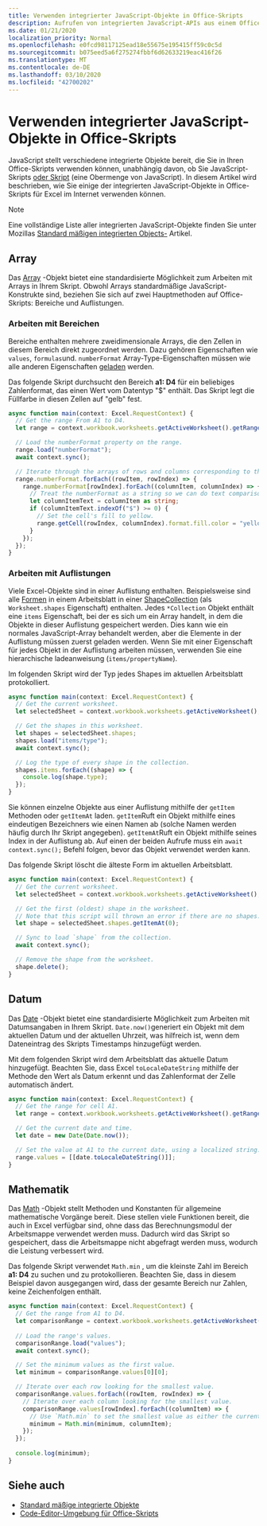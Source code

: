 ```yaml
---
title: Verwenden integrierter JavaScript-Objekte in Office-Skripts
description: Aufrufen von integrierten JavaScript-APIs aus einem Office-Skript in Excel im Internet.
ms.date: 01/21/2020
localization_priority: Normal
ms.openlocfilehash: e0fcd98117125ead18e55675e195415ff59c0c5d
ms.sourcegitcommit: b075eed5a6f275274fbbf6d62633219eac416f26
ms.translationtype: MT
ms.contentlocale: de-DE
ms.lasthandoff: 03/10/2020
ms.locfileid: "42700202"
---
```

# <a name="using-built-in-javascript-objects-in-office-scripts"></a>Verwenden integrierter JavaScript-Objekte in Office-Skripts

JavaScript stellt verschiedene integrierte Objekte bereit, die Sie in Ihren Office-Skripts verwenden können, unabhängig davon, ob Sie JavaScript-Skripts [oder Skript](../overview/code-editor-environment.md) (eine Obermenge von JavaScript). In diesem Artikel wird beschrieben, wie Sie einige der integrierten JavaScript-Objekte in Office-Skripts für Excel im Internet verwenden können.

> [!NOTE]
> Eine vollständige Liste aller integrierten JavaScript-Objekte finden Sie unter Mozillas [Standard mäßigen integrierten Objects-](https://developer.mozilla.org/docs/Web/JavaScript/Reference/Global_Objects) Artikel.

## <a name="array"></a>Array

Das [Array](https://developer.mozilla.org/docs/Web/JavaScript/Reference/Global_Objects/Array) -Objekt bietet eine standardisierte Möglichkeit zum Arbeiten mit Arrays in Ihrem Skript. Obwohl Arrays standardmäßige JavaScript-Konstrukte sind, beziehen Sie sich auf zwei Hauptmethoden auf Office-Skripts: Bereiche und Auflistungen.

### <a name="working-with-ranges"></a>Arbeiten mit Bereichen

Bereiche enthalten mehrere zweidimensionale Arrays, die den Zellen in diesem Bereich direkt zugeordnet werden. Dazu gehören Eigenschaften wie `values`, `formulas`und. `numberFormat` Array-Type-Eigenschaften müssen wie alle anderen Eigenschaften [geladen](scripting-fundamentals.md#sync-and-load) werden.

Das folgende Skript durchsucht den Bereich **a1: D4** für ein beliebiges Zahlenformat, das einen Wert vom Datentyp "$" enthält. Das Skript legt die Füllfarbe in diesen Zellen auf "gelb" fest.

```TypeScript
async function main(context: Excel.RequestContext) {
  // Get the range From A1 to D4.
  let range = context.workbook.worksheets.getActiveWorksheet().getRange("A1:D4");

  // Load the numberFormat property on the range.
  range.load("numberFormat");
  await context.sync();

  // Iterate through the arrays of rows and columns corresponding to those in the range.
  range.numberFormat.forEach((rowItem, rowIndex) => {
    range.numberFormat[rowIndex].forEach((columnItem, columnIndex) => {
      // Treat the numberFormat as a string so we can do text comparisons.
      let columnItemText = columnItem as string;
      if (columnItemText.indexOf("$") >= 0) {
        // Set the cell's fill to yellow.
        range.getCell(rowIndex, columnIndex).format.fill.color = "yellow";
      }
    });
  });
}
```

### <a name="working-with-collections"></a>Arbeiten mit Auflistungen

Viele Excel-Objekte sind in einer Auflistung enthalten. Beispielsweise sind alle [Formen](/javascript/api/office-scripts/excel/excel.shape) in einem Arbeitsblatt in einer [ShapeCollection](/javascript/api/office-scripts/excel/excel.shapecollection) (als `Worksheet.shapes` Eigenschaft) enthalten. Jedes `*Collection` Objekt enthält eine `items` Eigenschaft, bei der es sich um ein Array handelt, in dem die Objekte in dieser Auflistung gespeichert werden. Dies kann wie ein normales JavaScript-Array behandelt werden, aber die Elemente in der Auflistung müssen zuerst geladen werden. Wenn Sie mit einer Eigenschaft für jedes Objekt in der Auflistung arbeiten müssen, verwenden Sie eine hierarchische ladeanweisung (`items/propertyName`).

Im folgenden Skript wird der Typ jedes Shapes im aktuellen Arbeitsblatt protokolliert.

```TypeScript
async function main(context: Excel.RequestContext) {
  // Get the current worksheet.
  let selectedSheet = context.workbook.worksheets.getActiveWorksheet();

  // Get the shapes in this worksheet.
  let shapes = selectedSheet.shapes;
  shapes.load("items/type");
  await context.sync();

  // Log the type of every shape in the collection.
  shapes.items.forEach((shape) => {
    console.log(shape.type);
  });
}
```

Sie können einzelne Objekte aus einer Auflistung mithilfe der `getItem` Methoden oder `getItemAt` laden. `getItem`Ruft ein Objekt mithilfe eines eindeutigen Bezeichners wie einen Namen ab (solche Namen werden häufig durch Ihr Skript angegeben). `getItemAt`Ruft ein Objekt mithilfe seines Index in der Auflistung ab. Auf einen der beiden Aufrufe muss ein `await context.sync();` Befehl folgen, bevor das Objekt verwendet werden kann.

Das folgende Skript löscht die älteste Form im aktuellen Arbeitsblatt.

```Typescript
async function main(context: Excel.RequestContext) {
  // Get the current worksheet.
  let selectedSheet = context.workbook.worksheets.getActiveWorksheet();

  // Get the first (oldest) shape in the worksheet.
  // Note that this script will thrown an error if there are no shapes.
  let shape = selectedSheet.shapes.getItemAt(0);

  // Sync to load `shape` from the collection.
  await context.sync();

  // Remove the shape from the worksheet.
  shape.delete();
}
```

## <a name="date"></a>Datum

Das [Date](https://developer.mozilla.org/docs/Web/JavaScript/Reference/Global_Objects/Date) -Objekt bietet eine standardisierte Möglichkeit zum Arbeiten mit Datumsangaben in Ihrem Skript. `Date.now()`generiert ein Objekt mit dem aktuellen Datum und der aktuellen Uhrzeit, was hilfreich ist, wenn dem Dateneintrag des Skripts Timestamps hinzugefügt werden.

Mit dem folgenden Skript wird dem Arbeitsblatt das aktuelle Datum hinzugefügt. Beachten Sie, dass Excel `toLocaleDateString` mithilfe der Methode den Wert als Datum erkennt und das Zahlenformat der Zelle automatisch ändert.

```TypeScript
async function main(context: Excel.RequestContext) {
  // Get the range for cell A1.
  let range = context.workbook.worksheets.getActiveWorksheet().getRange("A1");

  // Get the current date and time.
  let date = new Date(Date.now());

  // Set the value at A1 to the current date, using a localized string.
  range.values = [[date.toLocaleDateString()]];
}
```

## <a name="math"></a>Mathematik

Das [Math](https://developer.mozilla.org/docs/Web/JavaScript/Reference/Global_Objects/Math) -Objekt stellt Methoden und Konstanten für allgemeine mathematische Vorgänge bereit. Diese stellen viele Funktionen bereit, die auch in Excel verfügbar sind, ohne dass das Berechnungsmodul der Arbeitsmappe verwendet werden muss. Dadurch wird das Skript so gespeichert, dass die Arbeitsmappe nicht abgefragt werden muss, wodurch die Leistung verbessert wird.

Das folgende Skript verwendet `Math.min` , um die kleinste Zahl im Bereich **a1: D4** zu suchen und zu protokollieren. Beachten Sie, dass in diesem Beispiel davon ausgegangen wird, dass der gesamte Bereich nur Zahlen, keine Zeichenfolgen enthält.

```TypeScript
async function main(context: Excel.RequestContext) {
  // Get the range from A1 to D4.
  let comparisonRange = context.workbook.worksheets.getActiveWorksheet().getRange("A1:D4");
  
  // Load the range's values.
  comparisonRange.load("values");
  await context.sync();

  // Set the minimum values as the first value.
  let minimum = comparisonRange.values[0][0];

  // Iterate over each row looking for the smallest value.
  comparisonRange.values.forEach((rowItem, rowIndex) => {
    // Iterate over each column looking for the smallest value.
    comparisonRange.values[rowIndex].forEach((columnItem) => {
      // Use `Math.min` to set the smallest value as either the current cell's value or the previous minimum.
      minimum = Math.min(minimum, columnItem);
    });
  });
  
  console.log(minimum);
}

```

## <a name="see-also"></a>Siehe auch

- [Standard mäßige integrierte Objekte](https://developer.mozilla.org/docs/Web/JavaScript/Reference/Global_Objects)
- [Code-Editor-Umgebung für Office-Skripts](../overview/code-editor-environment.md)
